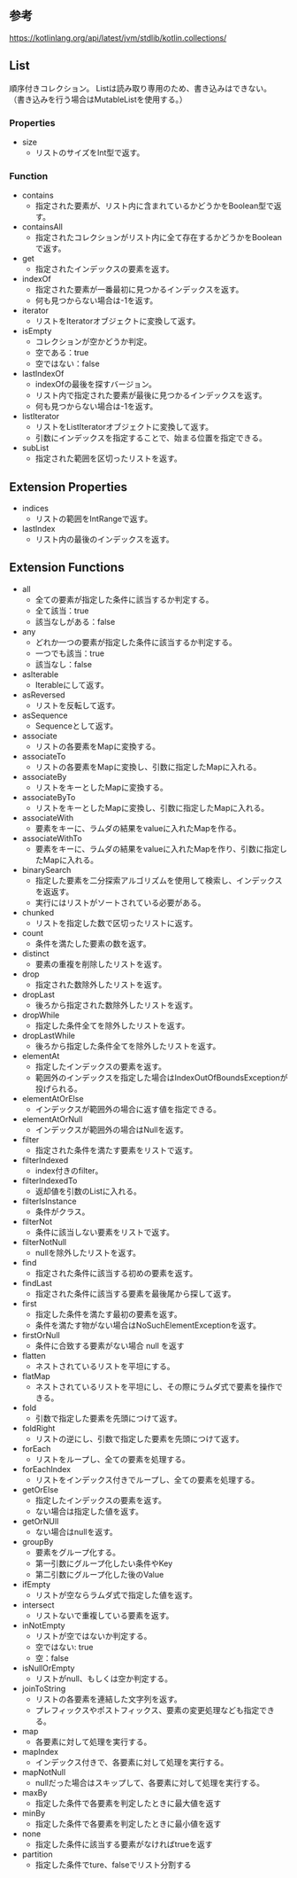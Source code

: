 ## 参考
https://kotlinlang.org/api/latest/jvm/stdlib/kotlin.collections/

## List
順序付きコレクション。
Listは読み取り専用のため、書き込みはできない。
（書き込みを行う場合はMutableListを使用する。）

### Properties
- size
  - リストのサイズをInt型で返す。

### Function
- contains
  - 指定された要素が、リスト内に含まれているかどうかをBoolean型で返す。
- containsAll
  - 指定されたコレクションがリスト内に全て存在するかどうかをBooleanで返す。
- get
  - 指定されたインデックスの要素を返す。
- indexOf
  - 指定された要素が一番最初に見つかるインデックスを返す。
  - 何も見つからない場合は-1を返す。
- iterator
  - リストをIteratorオブジェクトに変換して返す。
- isEmpty
  - コレクションが空かどうか判定。
  - 空である：true
  - 空ではない：false
- lastIndexOf
  - indexOfの最後を探すバージョン。
  - リスト内で指定された要素が最後に見つかるインデックスを返す。
  - 何も見つからない場合は-1を返す。
- listIterator
  - リストをListIteratorオブジェクトに変換して返す。
  - 引数にインデックスを指定することで、始まる位置を指定できる。
- subList
  - 指定された範囲を区切ったリストを返す。

## Extension Properties
- indices
  - リストの範囲をIntRangeで返す。
- lastIndex
  - リスト内の最後のインデックスを返す。

## Extension Functions
- all
  - 全ての要素が指定した条件に該当するか判定する。
  - 全て該当：true
  - 該当なしがある：false
- any
  - どれか一つの要素が指定した条件に該当するか判定する。
  - 一つでも該当：true
  - 該当なし：false
- asIterable
  - Iterableにして返す。
- asReversed
  - リストを反転して返す。
- asSequence
  - Sequenceとして返す。
- associate
  - リストの各要素をMapに変換する。
- associateTo
  - リストの各要素をMapに変換し、引数に指定したMapに入れる。
- associateBy
  - リストをキーとしたMapに変換する。
- associateByTo
  - リストをキーとしたMapに変換し、引数に指定したMapに入れる。
- associateWith
  - 要素をキーに、ラムダの結果をvalueに入れたMapを作る。
- associateWithTo
  - 要素をキーに、ラムダの結果をvalueに入れたMapを作り、引数に指定したMapに入れる。
- binarySearch
  - 指定した要素を二分探索アルゴリズムを使用して検索し、インデックスを返返す。
  - 実行にはリストがソートされている必要がある。
- chunked
  - リストを指定した数で区切ったリストに返す。
- count
  - 条件を満たした要素の数を返す。
- distinct
  - 要素の重複を削除したリストを返す。
- drop
  - 指定された数除外したリストを返す。
- dropLast
  - 後ろから指定された数除外したリストを返す。
- dropWhile
  - 指定した条件全てを除外したリストを返す。
- dropLastWhile
  - 後ろから指定した条件全てを除外したリストを返す。
- elementAt
  - 指定したインデックスの要素を返す。
  - 範囲外のインデックスを指定した場合はIndexOutOfBoundsExceptionが投げられる。
- elementAtOrElse
  - インデックスが範囲外の場合に返す値を指定できる。
- elementAtOrNull
  - インデックスが範囲外の場合はNullを返す。
- filter
  - 指定された条件を満たす要素をリストで返す。
- filterIndexed
  - index付きのfilter。
- filterIndexedTo
  - 返却値を引数のListに入れる。
- filterIsInstance
  - 条件がクラス。
- filterNot
  - 条件に該当しない要素をリストで返す。
- filterNotNull
  - nullを除外したリストを返す。
- find
  - 指定された条件に該当する初めの要素を返す。
- findLast
  - 指定された条件に該当する要素を最後尾から探して返す。
- first
  - 指定した条件を満たす最初の要素を返す。
  - 条件を満たす物がない場合はNoSuchElementExceptionを返す。
- firstOrNull
  - 条件に合致する要素がない場合 null を返す
- flatten
  - ネストされているリストを平坦にする。
- flatMap
  - ネストされているリストを平坦にし、その際にラムダ式で要素を操作できる。
- fold
  - 引数で指定した要素を先頭につけて返す。
- foldRight
  - リストの逆にし、引数で指定した要素を先頭につけて返す。
- forEach
  - リストをループし、全ての要素を処理する。
- forEachIndex
  - リストをインデックス付きでループし、全ての要素を処理する。
- getOrElse
  - 指定したインデックスの要素を返す。
  - ない場合は指定した値を返す。
- getOrNUll
  - ない場合はnullを返す。
- groupBy
  - 要素をグループ化する。
  - 第一引数にグループ化したい条件やKey
  - 第二引数にグループ化した後のValue
- ifEmpty
  - リストが空ならラムダ式で指定した値を返す。
- intersect
  - リストないで重複している要素を返す。  
- inNotEmpty
  - リストが空ではないか判定する。
  - 空ではない: true
  - 空：false
- isNullOrEmpty
  - リストがnull、もしくは空か判定する。
- joinToString
  - リストの各要素を連結した文字列を返す。
  - プレフィックスやポストフィックス、要素の変更処理なども指定できる。
- map 
  - 各要素に対して処理を実行する。
- mapIndex
  - インデックス付きで、各要素に対して処理を実行する。
- mapNotNull
  - nullだった場合はスキップして、各要素に対して処理を実行する。
- maxBy
  - 指定した条件で各要素を判定したときに最大値を返す
- minBy
  - 指定した条件で各要素を判定したときに最小値を返す
- none
  - 指定した条件に該当する要素がなければtrueを返す
- partition
  - 指定した条件でture、falseでリスト分割する
